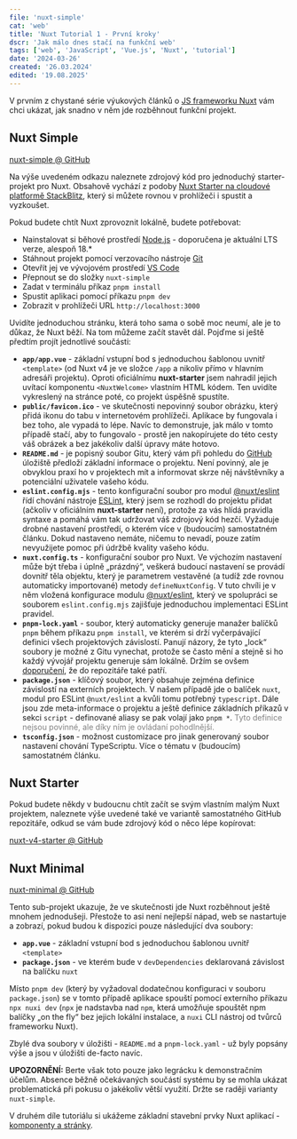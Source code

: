 ```yaml
---
file: 'nuxt-simple'
cat: 'web'
title: 'Nuxt Tutorial 1 - První kroky'
dscr: 'Jak málo dnes stačí na funkční web'
tags: ['web', 'JavaScript', 'Vue.js', 'Nuxt', 'tutorial']
date: '2024-03-26'
created: '26.03.2024'
edited: '19.08.2025'
---
```


V prvním z chystané série výukových článků o [JS frameworku Nuxt](https://nuxt.com/) vám chci ukázat, jak snadno v něm jde rozběhnout funkční projekt.

## Nuxt Simple

[nuxt-simple @ GitHub](https://github.com/AloisSeckar/demos-nuxt/tree/main/nuxt-simple)

Na výše uvedeném odkazu naleznete zdrojový kód pro jednoduchý starter-projekt pro Nuxt. Obsahově vychází z podoby [Nuxt Starter na cloudové platformě StackBlitz](https://stackblitz.com/github/nuxt/starter/tree/v3-stackblitz), který si můžete rovnou v prohlížeči i spustit a vyzkoušet.

Pokud budete chtít Nuxt zprovoznit lokálně, budete potřebovat:

- Nainstalovat si běhové prostředí [Node.js](https://nodejs.org/) - doporučena je aktuální LTS verze, alespoň 18.*
- Stáhnout projekt pomocí verzovacího nástroje [Git](https://git-scm.com/)
- Otevřít jej ve vývojovém prostředí [VS Code](https://code.visualstudio.com/)
- Přepnout se do složky `nuxt-simple`
- Zadat v terminálu příkaz `pnpm install`
- Spustit aplikaci pomocí příkazu `pnpm dev`
- Zobrazit v prohlížeči URL `http://localhost:3000`
 
 Uvidíte jednoduchou stránku, která toho sama o sobě moc neumí, ale je to důkaz, že Nuxt běží. Na tom můžeme začít stavět dál. Pojďme si ještě předtím projít jednotlivé součásti:
 
 - **`app/app.vue`** - základní vstupní bod s jednoduchou šablonou uvnitř `<template>` (od Nuxt v4 je ve složce `/app` a nikoliv přímo v hlavním adresáři projektu). Oproti oficiálnímu **nuxt-starter** jsem nahradil jejich uvítací komponentu `<NuxtWelcome>` vlastním HTML kódem. Ten uvidíte vykreslený na stránce poté, co projekt úspěšně spustíte.
 - **`public/favicon.ico`** - ve skutečnosti nepovinný soubor obrázku, který přidá ikonu do tabu v internetovém prohlížeči. Aplikace by fungovala i bez toho, ale vypadá to lépe. Navíc to demonstruje, jak málo v tomto případě stačí, aby to fungovalo - prostě jen nakopírujete do této cesty váš obrázek a bez jakékoliv další úpravy máte hotovo.
 - **`README.md`** - je popisný soubor Gitu, který vám při pohledu do [GitHub](https://github.com/) úložiště předloží základní informace o projektu. Není povinný, ale je obvyklou praxí ho v projektech mít a informovat skrze něj návštěvníky a potenciální uživatele vašeho kódu.
 - **`eslint.config.mjs`** - tento konfigurační soubor pro modul [@nuxt/eslint](https://eslint.nuxt.com/) řídí chování nástroje [ESLint](https://eslint.org/), který jsem se rozhodl do projektu přidat (ačkoliv v oficiálním **nuxt-starter** není), protože za vás hlídá pravidla syntaxe a pomáhá vám tak udržovat váš zdrojový kód hezčí. Vyžaduje drobné nastavení prostředí, o kterém více v (budoucím) samostatném článku. Dokud nastaveno nemáte, ničemu to nevadí, pouze zatím nevyužijete pomoc při údržbě kvality vašeho kódu.
 - **`nuxt.config.ts`** - konfigurační soubor pro Nuxt. Ve výchozím nastavení může být třeba i úplně „prázdný“, veškerá budoucí nastavení se provádí dovnitř těla objektu, který je parametrem vestavěné (a tudíž zde rovnou automaticky importované) metody `defineNuxtConfig`. V tuto chvíli je v něm vložená konfigurace modulu [@nuxt/eslint](https://eslint.nuxt.com/), který ve spolupráci se souborem `eslint.config.mjs` zajišťuje jednoduchou implementaci ESLint pravidel.
 - **`pnpm-lock.yaml`** - soubor, který automaticky generuje manažer balíčků `pnpm` během příkazu `pnpm install`, ve kterém si drží vyčerpávající definici všech projektových závislostí. Panují názory, že tyto „lock“ soubory je možné z Gitu vynechat, protože se často mění a stejně si ho každý vývojář projektu generuje sám lokálně. Držím se ovšem [doporučení](https://stackoverflow.com/a/44210813/3204544), že do repozitáře také patří.
 - **`package.json`** - klíčový soubor, který obsahuje zejména definice závislostí na externích projektech. V našem případě jde o balíček `nuxt`, modul pro ESLint `@nuxt/eslint` a kvůli tomu potřebný `typescript`. Dále jsou zde meta-informace o projektu a ještě definice základních příkazů v sekci `script` - definované aliasy se pak volají jako `pnpm *`. <span style="color: gray">Tyto definice nejsou povinné, ale díky ním je ovládaní pohodlnější.</span>
 - **`tsconfig.json`** - možnost customizace pro jinak generovaný soubor nastavení chování TypeScriptu. Více o tématu v (budoucím) samostatném článku.

## Nuxt Starter

 Pokud budete někdy v budoucnu chtít začít se svým vlastním malým Nuxt projektem, naleznete výše uvedené také ve variantě samostatného GitHub repozitáře, odkud se vám bude zdrojový kód o něco lépe kopírovat:

 [nuxt-v4-starter @ GitHub](https://github.com/AloisSeckar/nuxt-v4-starter)
 
 ## Nuxt Minimal

[nuxt-minimal @ GitHub](https://github.com/AloisSeckar/demos-nuxt/tree/main/nuxt-minimal)

Tento sub-projekt ukazuje, že ve skutečnosti jde Nuxt rozběhnout ještě mnohem jednodušeji. Přestože to asi není nejlepší nápad, web se nastartuje a zobrazí, pokud budou k dispozici pouze následující dva soubory:

- **`app.vue`** - základní vstupní bod s jednoduchou šablonou uvnitř `<template>`
- **`package.json`** - ve kterém bude v `devDependencies`</span> deklarovaná závislost na balíčku `nuxt`

Místo `pnpm dev` (který by vyžadoval dodatečnou konfiguraci v souboru `package.json`) se v tomto případě aplikace spouští pomocí externího příkazu `npx nuxi dev` (`npx` je nadstavba nad `npm`, která umožňuje spouštět npm balíčky „on the fly“ bez jejich lokální instalace, a `nuxi` CLI nástroj od tvůrců frameworku Nuxt).

Zbylé dva soubory v úložišti - `README.md` a `pnpm-lock.yaml` - už byly popsány výše a jsou v úložišti de-facto navíc.

**UPOZORNĚNÍ:** Berte však toto pouze jako legrácku k demonstračním účelům. Absence běžně očekávaných součástí systému by se mohla ukázat problematická při pokusu o jakékoliv větší využití. Držte se raději varianty `nuxt-simple`.

V druhém díle tutoriálu si ukážeme základní stavební prvky Nuxt aplikací - [komponenty a stránky](/article/nuxt-pages).
